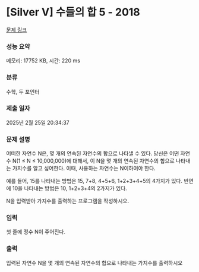 # [Silver V] 수들의 합 5 - 2018 

[문제 링크](https://www.acmicpc.net/problem/2018) 

### 성능 요약

메모리: 17752 KB, 시간: 220 ms

### 분류

수학, 두 포인터

### 제출 일자

2025년 2월 25일 20:34:37

### 문제 설명

<p>어떠한 자연수 N은, 몇 개의 연속된 자연수의 합으로 나타낼 수 있다. 당신은 어떤 자연수 N(1 ≤ N ≤ 10,000,000)에 대해서, 이 N을 몇 개의 연속된 자연수의 합으로 나타내는 가지수를 알고 싶어한다. 이때, 사용하는 자연수는 N이하여야 한다.</p>

<p>예를 들어, 15를 나타내는 방법은 15, 7+8, 4+5+6, 1+2+3+4+5의 4가지가 있다. 반면에 10을 나타내는 방법은 10, 1+2+3+4의 2가지가 있다.</p>

<p>N을 입력받아 가지수를 출력하는 프로그램을 작성하시오.</p>

### 입력 

 <p>첫 줄에 정수 N이 주어진다.</p>

### 출력 

 <p>입력된 자연수 N을 몇 개의 연속된 자연수의 합으로 나타내는 가지수를 출력하시오</p>

